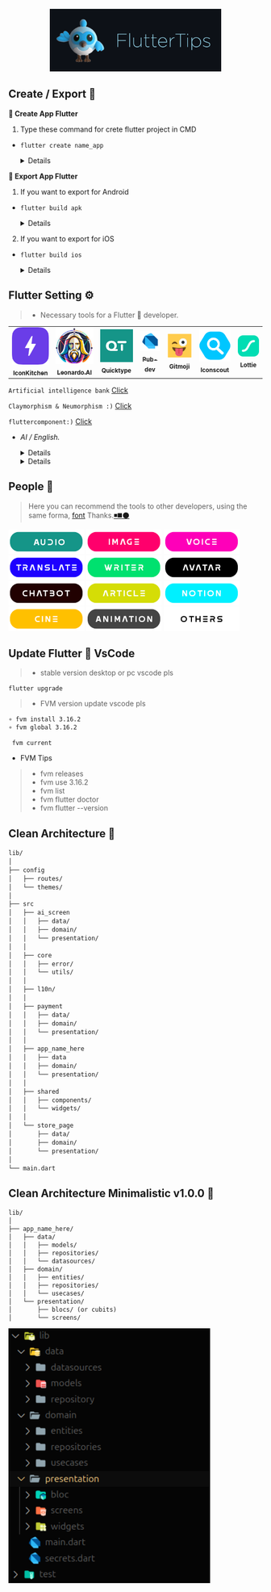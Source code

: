 <!-- logo IMG -->
<p align="center">
    <img width="340" src="@bastndev/img/dash.gif" alt="Vite logo">
  </a>
</p>

<!-- - --- --- --- Create -- --- --- ---  -->
## Create / Export 💙
**🐥 Create App Flutter**
1. Type these command for crete flutter project in CMD 

- `flutter create name_app`
  <details>

    >- `flutter create name_app`
    >- `flutter create --platforms ios,android name_app`

    > **Warning**
    > Use FVM only you installed .

    >- `fvm flutter create name_app`
    >- `fvm flutter create --platforms ios,android name_app`
  </details>

<!-- - --- --- --- Export -- --- --- ---  -->
**🐲 Export App Flutter**

1. If you want to export for Android

- `flutter build apk`
  <details>

    > **Warning**
    > Use for KEY in Android .

    ```
         storePassword=<password_de_clave>
         keyPassword=<password_de_alias>
         keyAlias=<name_de_alias>
         storeFile=<name_de_clave>.keystore
    ```
    >- `flutter build apk --release`
    >- `flutter build apk --target-platform android-arm,android-arm64`
  </details>


2. If you want to export for iOS

- `flutter build ios`
  <details>

    > **Warning**
    > Use for KEY in iOS .
    >- `open ios/Runner.xcworkspace`
  </details>

<!-- -- --- -- -- -- Setting-- --- -- --- --->
## Flutter Setting  ⚙️

>- Necessary tools for a Flutter 💙 developer.

<table align="center">
<tr>
  <td align="center"><a href="https://icon.kitchen/"><img src="%40bastndev/img/Developer/IconKitchen.png" width="100px;" alt=""/><br /><sub><b> IconKitchen </b></sub></a><br /><a href="#maintenance-tbenning" title="@bastndev"></a></td>

  <td align="center"><a href="https://leonardo.ai/"><img src="%40bastndev/img/Developer/leonardo.jpg" width="100px;" alt=""/><br /><sub><b> Leonardo.AI </b></sub></a><br /><a href="#maintenance-tbenning" title="@bastndev"></a></td>

  <td align="center"><a href="https://app.quicktype.io/"><img src="%40bastndev/img/Developer/quicktype.png" width="100px;" alt=""/><br /><sub><b> Quicktype</b></sub></a><br /><a href="#maintenance-tbenning" title="@bastndev"></a></td>

  <td align="center"><a href="https://pub.dev/"><img src="%40bastndev/img/Developer/pubDev.png" width="100px;" alt=""/><br /><sub><b> Pub-dev </b></sub></a><br /><a href="#maintenance-tbenning" title="@bastndev"></a></td>

  <td align="center"><a href="https://gitmoji.dev/"><img src="%40bastndev/img/Developer/gitmoji.png" width="100px;" alt=""/><br /><sub><b> Gitmoji </b></sub></a><br /><a href="#maintenance-tbenning" title="@bastndev"></a></td>

  <td align="center"><a href="https://iconscout.com/"><img src="%40bastndev/img/Developer/iconscout.png" width="100px;" alt=""/><br /><sub><b> Iconscout </b></sub></a><br /><a href="#maintenance-tbenning" title="@bastndev"></a></td>

  <td align="center"><a href="https://lottiefiles.com/"><img src="%40bastndev/img/Developer/lottie.svg" width="100px;" alt=""/><br /><sub><b> Lottie </b></sub></a><br /><a href="#maintenance-tbenning" title="@bastndev"></a></td>
</tr>
</table> 

<!-- -- --- -- -- -- Artificial Intelligence -- --- -- --- --->
``Artificial intelligence bank`` [Click](https://futureailab.com/)

``Claymorphism & Neumorphism :)`` [Click](https://hype4.academy/tools)

``fluttercomponent:)`` [Click](https://fluttercomponentlibrary.com/)

- *AI / English.*
  <details>

    > **Warning**
    > Artificial Intelligence.
    >- [Lexica](https://lexica.art/)
    >- [Future](https://futureailab.com/tools/)
    >- [ChatGPT](https://chat.openai.com/)
  </details>

  <details >

    > **Warning**
    > Learning English.
    >- [Free4talk](https://www.free4talk.com/)
    >- [Youglish](https://youglish.com/)
    >- [Busuu](https://www.busuu.com/)
  </details>

<!-- -- --- -- -- -- Artificial Intelligence -- --- -- --- --->
## People 🤙 
>Here you can recommend the tools to other developers, using the same forma, [font](https://www.dafontfree.io/groupe-font/) Thanks.[◾](https://www.figma.com/)[◼️](https://www.fontvalley.com/)[⚫](https://freedesignresources.net/download-in-progress/)

<div>
<!-- Audio -->
<a href="https://podcast.adobe.com/enhance ">  <img src="@bastndev/AI/q1.png" width="150px"></a>
<!-- Image -->
<a href="https://replicate.com/nightmareai/real-esrgan">  <img src="@bastndev/AI/q2.png" width="150px"></a>
<!-- Voice -->
<a href="https://beta.elevenlabs.io/">  <img src="@bastndev/AI/q3.png" width="150px"></a>
<!-- Translate -->
<a href="https://www.rask.ai/?via=domingo">  <img src="@bastndev/AI/q4.png" width="150px"></a>
<!-- writer -->
<a href="https://lex.page/">  <img src="@bastndev/AI/q5.png" width="150px"></a>
<!-- Avatar -->
<a href="https://www.synthesia.io/?via=oskrleon">  <img src="@bastndev/AI/q6.png" width="150px"></a>
<!-- chatBot -->
<a href="https://beta.character.ai/ ">  <img src="@bastndev/AI/q7.png" width="150px"></a>
<!-- Article -->
<a href="https://escribelo.ai/?ref=jdzypf2yi">  <img src="@bastndev/AI/q8.png" width="150px"></a>
<!-- Notion -->
<a href="https://www.notion.so/product/ai">  <img src="@bastndev/AI/q9.png" width="150px"></a>
<!-- Cine -->
<a href="https://wonderdynamics.com/">  <img src="@bastndev/AI/q10.png" width="150px"></a>
<!-- Animation -->
<a href="https://kaiber.ai/">  <img src="@bastndev/AI/q11.png" width="150px"></a>
<!-- Others -->
<a href="https://firefly.adobe.com">  <img src="@bastndev/AI/q12.png" width="150px"></a>

</div>

## Update Flutter 💙 VsCode
>- stable version desktop or pc vscode pls
```
flutter upgrade
```
>- FVM version update vscode pls
```
∘ fvm install 3.16.2 
∘ fvm global 3.16.2
```
`` fvm current``
- FVM Tips
>-  fvm releases
>-  fvm use 3.16.2
>-  fvm list
>-  fvm flutter doctor
>-  fvm flutter --version

## Clean Architecture 💙
```sh
lib/
│
├── config
│   ├── routes/
│   └── themes/
│
├── src
│   ├── ai_screen
│   │   ├── data/
│   │   ├── domain/
│   │   └── presentation/
│   │
│   ├── core
│   │   ├── error/
│   │   └── utils/
│   │
│   ├── l10n/
│   │
│   ├── payment
│   │   ├── data/
│   │   ├── domain/
│   │   └── presentation/
│   │
│   ├── app_name_here
│   │   ├── data
│   │   ├── domain/
│   │   └── presentation/
│   │
│   ├── shared
│   │   ├── components/
│   │   └── widgets/
│   │
│   └── store_page
│       ├── data/
│       ├── domain/
│       └── presentation/
│
└── main.dart
```

<!-- -- --- -- -- -- Please Focus practice focus -- --- -- --- --->

## Clean Architecture Minimalistic v1.0.0 💙

```
lib/
│
├── app_name_here/
│   ├── data/
│   │   ├── models/         
│   │   ├── repositories/
│   │   └── datasources/
│   ├── domain/
│   │   ├── entities/
│   │   ├── repositories/
│   │   └── usecases/
│   └── presentation/
│       ├── blocs/ (or cubits)
│       └── screens/
```


<p align="">
    <img width="400" src="@bastndev/img/Flutter/files.png" alt="Vite logo">
  </a>
</p>